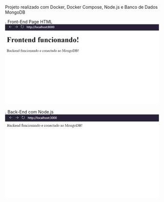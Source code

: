 Projeto realizado com Docker, Docker Compose, Node.js e Banco de Dados MongoDB

. Front-End Page HTML
![Front-End](image-1.png)

. Back-End com Node.js
![Back-End](image-2.png)